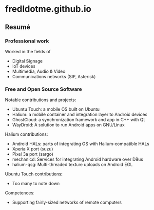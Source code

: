 # fredldotme.github.io

## Resumé

### Professional work

Worked in the fields of
- Digital Signage
- IoT devices
- Multimedia, Audio & Video
- Communications networks (SIP, Asterisk)


### Free and Open Source Software

Notable contributions and projects:
- Ubuntu Touch: a mobile OS built on Ubuntu
- Halium: a mobile container and integration layer to Android devices
- GhostCloud: a synchronization framework and app in C++ with Qt
- WayDroid: A solution to run Android apps on GNU/Linux

Halium contributions:
- Android HALs: parts of integrating OS with Halium-compatible HALs
- Xperia X port (suzu)
- Pixel 3a port (sargo)
- mechanicd: Services for integrating Android hardware over DBus
- halium-qsg: Multi-threaded texture uploads on Android EGL

Ubuntu Touch contributions:
- Too many to note down

Competences:
- Supporting fairly-sized networks of remote computers
